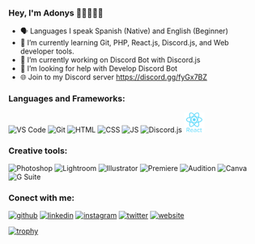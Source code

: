 ### Hey, I'm Adonys 👋🏻🙍🏻‍♂️

- 🗣️ Languages I speak Spanish (Native) and English (Beginner)
- 🌱 I’m currently learning Git, PHP, React.js, Discord.js, and Web developer tools.
- 🔭 I’m currently working on Discord Bot with Discord.js
- 🤔 I’m looking for help with Develop Discord Bot  
- 🌐 Join to my Discord server https://discord.gg/fyGx7BZ

### Languages and Frameworks:
<img src='https://upload.wikimedia.org/wikipedia/commons/thumb/2/2d/Visual_Studio_Code_1.18_icon.svg/1200px-Visual_Studio_Code_1.18_icon.svg.png' alt='VS Code' title="Visual Studio Code" height='40'> <img src='https://git-scm.com/images/logos/downloads/Git-Icon-1788C.png' alt='Git' title="Git & GitHub" height='40'> <img src='https://upload.wikimedia.org/wikipedia/commons/thumb/6/61/HTML5_logo_and_wordmark.svg/512px-HTML5_logo_and_wordmark.svg.png' alt='HTML' title="HTML" height='40'>  <img src='https://3.bp.blogspot.com/-oRSUw_TmO9o/XIb61m88fcI/AAAAAAAAIq0/vnxl2zzsXEQsnHI2fH4GjKu_ZT0urRo4wCK4BGAYYCw/s1600/icon%2Bcss%2B3.png' alt='CSS' title="CSS" height='40'> <img src='https://cdn.iconscout.com/icon/free/png-256/javascript-2038874-1720087.png' alt='JS' title="JavaScript" height='40'> <img src='https://avatars.githubusercontent.com/u/26492485?s=400&v=4' alt='Discord.js' title="Discord.js" height='40'> <img src='https://raw.githubusercontent.com/devicons/devicon/master/icons/react/react-original-wordmark.svg' alt='React.js' title="React.js" height='40'> 

### Creative tools:
<img src='https://upload.wikimedia.org/wikipedia/commons/thumb/a/af/Adobe_Photoshop_CC_icon.svg/1051px-Adobe_Photoshop_CC_icon.svg.png' alt='Photoshop' title="Adobe Photshop" height='40'> <img src='https://upload.wikimedia.org/wikipedia/commons/thumb/b/b6/Adobe_Photoshop_Lightroom_CC_logo.svg/788px-Adobe_Photoshop_Lightroom_CC_logo.svg.png' alt='Lightroom' title="Adobe Photoshop Lightroom" height='40'> <img src='https://upload.wikimedia.org/wikipedia/commons/thumb/f/fb/Adobe_Illustrator_CC_icon.svg/1051px-Adobe_Illustrator_CC_icon.svg.png' alt='Illustrator' title="Adobe Illustrator" height='40'> <img src='https://upload.wikimedia.org/wikipedia/commons/thumb/4/40/Adobe_Premiere_Pro_CC_icon.svg/1200px-Adobe_Premiere_Pro_CC_icon.svg.png' alt='Premiere' title="Adobe Premiere" height='40'> <img src='https://upload.wikimedia.org/wikipedia/commons/thumb/0/0e/Adobe_Audition_CC_icon_%282020%29.svg/1200px-Adobe_Audition_CC_icon_%282020%29.svg.png' alt='Audition' title="Adobe Audition" height='40'> <img src='https://seeklogo.com/images/C/canva-logo-B4BE25729A-seeklogo.com.png' alt='Canva' title="Canva" height='40'> <img src='https://delivio.com.au/wp-content/uploads/2018/08/gsuite-logo.png' alt='G Suite' title="G Suite" height='40'> 

### Conect with me:
[<img src='https://cdn.jsdelivr.net/npm/simple-icons@3.0.1/icons/github.svg' alt='github' title="GitHub Personal Account" height='40'>](https://github.com/adonyssantos)  [<img src='https://cdn.jsdelivr.net/npm/simple-icons@3.0.1/icons/linkedin.svg' alt='linkedin' title="LinkedIn" height='40'>](https://www.linkedin.com/in/adonyssantos/)  [<img src='https://cdn.jsdelivr.net/npm/simple-icons@3.0.1/icons/instagram.svg' alt='instagram' title="Instagram" height='40'>](https://www.instagram.com/adonyssantos_/)  [<img src='https://cdn.jsdelivr.net/npm/simple-icons@3.0.1/icons/twitter.svg' alt='twitter' title="Twitter" height='40'>](https://twitter.com/adonyssantos_)  [<img src='https://cdn.jsdelivr.net/npm/simple-icons@3.0.1/icons/icloud.svg' alt='website' title="Website" height='40'>](adonyssantos.me)  

[![trophy](https://github-profile-trophy.vercel.app/?username=adonyssantoscemas)](https://github.com/ryo-ma/github-profile-trophy)

